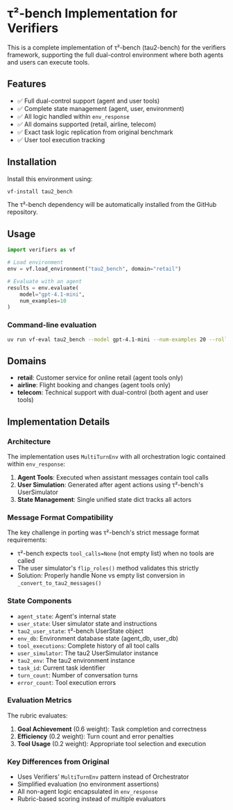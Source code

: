 # τ²-bench Implementation for Verifiers

This is a complete implementation of τ²-bench (tau2-bench) for the verifiers framework, supporting the full dual-control environment where both agents and users can execute tools.

## Features

- ✅ Full dual-control support (agent and user tools)
- ✅ Complete state management (agent, user, environment)
- ✅ All logic handled within `env_response`
- ✅ All domains supported (retail, airline, telecom)
- ✅ Exact task logic replication from original benchmark
- ✅ User tool execution tracking

## Installation

Install this environment using:
```bash
vf-install tau2_bench
```

The τ²-bench dependency will be automatically installed from the GitHub repository.

## Usage

```python
import verifiers as vf

# Load environment
env = vf.load_environment("tau2_bench", domain="retail")

# Evaluate with an agent
results = env.evaluate(
    model="gpt-4.1-mini",
    num_examples=10
)
```

### Command-line evaluation
```bash
uv run vf-eval tau2_bench --model gpt-4.1-mini --num-examples 20 --rollouts-per-example 3 --env-args '{"domain": "retail"}'
```

## Domains

- **retail**: Customer service for online retail (agent tools only)
- **airline**: Flight booking and changes (agent tools only)  
- **telecom**: Technical support with dual-control (both agent and user tools)

## Implementation Details

### Architecture
The implementation uses `MultiTurnEnv` with all orchestration logic contained within `env_response`:
1. **Agent Tools**: Executed when assistant messages contain tool calls
2. **User Simulation**: Generated after agent actions using τ²-bench's UserSimulator
3. **State Management**: Single unified state dict tracks all actors

### Message Format Compatibility
The key challenge in porting was τ²-bench's strict message format requirements:
- τ²-bench expects `tool_calls=None` (not empty list) when no tools are called
- The user simulator's `flip_roles()` method validates this strictly
- Solution: Properly handle None vs empty list conversion in `_convert_to_tau2_messages()`

### State Components
- `agent_state`: Agent's internal state
- `user_state`: User simulator state and instructions  
- `tau2_user_state`: τ²-bench UserState object
- `env_db`: Environment database state (agent_db, user_db)
- `tool_executions`: Complete history of all tool calls
- `user_simulator`: The tau2 UserSimulator instance
- `tau2_env`: The tau2 environment instance
- `task_id`: Current task identifier
- `turn_count`: Number of conversation turns
- `error_count`: Tool execution errors

### Evaluation Metrics
The rubric evaluates:
1. **Goal Achievement** (0.6 weight): Task completion and correctness
2. **Efficiency** (0.2 weight): Turn count and error penalties
3. **Tool Usage** (0.2 weight): Appropriate tool selection and execution

### Key Differences from Original
- Uses Verifiers' `MultiTurnEnv` pattern instead of Orchestrator
- Simplified evaluation (no environment assertions)
- All non-agent logic encapsulated in `env_response`
- Rubric-based scoring instead of multiple evaluators